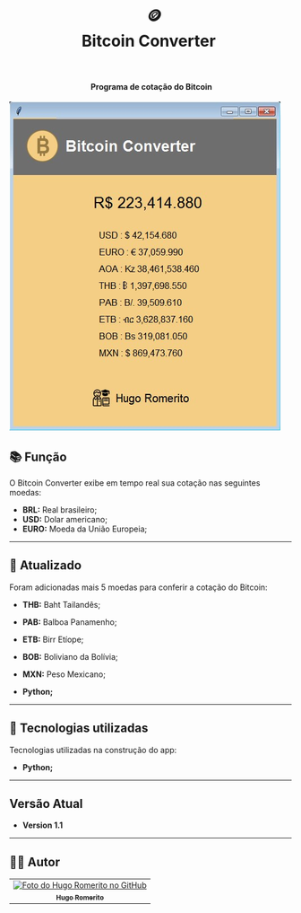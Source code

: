 
 ​<h1 align="center"> 
 ​  🪙<br>Bitcoin Converter 
 ​</h1> 
  
 ​<h4 align="center"> 
 ​  Programa de cotação do Bitcoin 
 ​</h4> 
  
 ​![​Resultado final do projeto​](img/preview2.jpg) 



## 📚 Função
O Bitcoin Converter exibe em tempo real sua cotação nas seguintes moedas:

- **BRL:** Real brasileiro;
- **USD:** Dolar americano;
- **EURO:** Moeda da União Europeia;

---

## 🧬 Atualizado
Foram adicionadas mais 5 moedas para conferir a cotação do Bitcoin:
- **THB:** Baht Tailandês;
- **PAB:** Balboa Panamenho;
- **ETB:** Birr Etíope;
- **BOB:** Boliviano da Bolívia;
- **MXN:** Peso Mexicano;

- **Python;**

---
 
## 🧬 Tecnologias utilizadas
Tecnologias utilizadas na construção do app:

- **Python;**

---

## Versão Atual

- **Version 1.1**

---

## 👨‍💻 Autor<br>
<table>
  <tr>
    <td align="center">
      <a href="https://github.com/hugoromerito">
        <img src="https://avatars.githubusercontent.com/u/77184434?s=400&u=ee2e82d5ae49379feb9e18badb42dac1efaf7232&v=4" width="100px;" alt="Foto do Hugo Romerito no GitHub"/><br>
        <sub>
          <b>Hugo Romerito</b>
        </sub>
      </a>
    </td>
  </tr>
</table>
